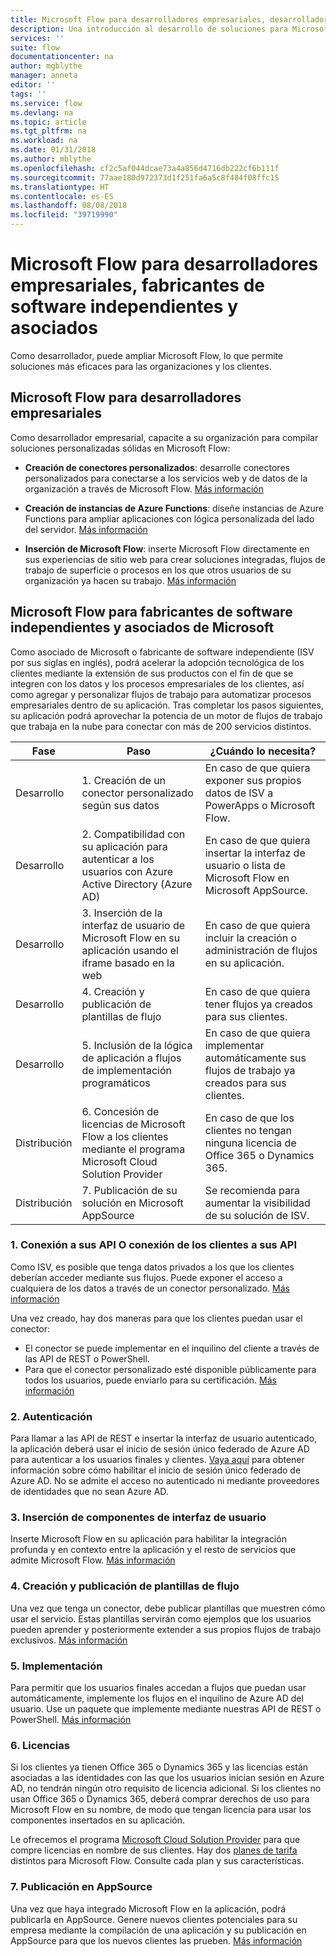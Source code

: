 ```yaml
---
title: Microsoft Flow para desarrolladores empresariales, desarrolladores de software independientes y asociados | Microsoft Docs
description: Una introducción al desarrollo de soluciones para Microsoft Flow.
services: ''
suite: flow
documentationcenter: na
author: mgblythe
manager: anneta
editor: ''
tags: ''
ms.service: flow
ms.devlang: na
ms.topic: article
ms.tgt_pltfrm: na
ms.workload: na
ms.date: 01/31/2018
ms.author: mblythe
ms.openlocfilehash: cf2c5af044dcae73a4a856d4716db222cf6b111f
ms.sourcegitcommit: 77aae180d972373d1f251fa6a5c8f484f08ffc15
ms.translationtype: HT
ms.contentlocale: es-ES
ms.lasthandoff: 08/08/2018
ms.locfileid: "39719990"
---
```

# <a name="microsoft-flow-for-enterprise-developers-isvs-and-partners"></a>Microsoft Flow para desarrolladores empresariales, fabricantes de software independientes y asociados

Como desarrollador, puede ampliar Microsoft Flow, lo que permite soluciones más eficaces para las organizaciones y los clientes.

## <a name="microsoft-flow-for-enterprise-developers"></a>Microsoft Flow para desarrolladores empresariales

Como desarrollador empresarial, capacite a su organización para compilar soluciones personalizadas sólidas en Microsoft Flow:

- **Creación de conectores personalizados**: desarrolle conectores personalizados para conectarse a los servicios web y de datos de la organización a través de Microsoft Flow. [Más información](https://docs.microsoft.com/connectors/custom-connectors/)

- **Creación de instancias de Azure Functions**: diseñe instancias de Azure Functions para ampliar aplicaciones con lógica personalizada del lado del servidor. [Más información](https://docs.microsoft.com/azure/azure-functions/functions-flow-scenario)

- **Inserción de Microsoft Flow**: inserte Microsoft Flow directamente en sus experiencias de sitio web para crear soluciones integradas, flujos de trabajo de superficie o procesos en los que otros usuarios de su organización ya hacen su trabajo. [Más información](embed-flow-dev.md)

## <a name="microsoft-flow-for-isvs-and-microsoft-partners"></a>Microsoft Flow para fabricantes de software independientes y asociados de Microsoft

Como asociado de Microsoft o fabricante de software independiente (ISV por sus siglas en inglés), podrá acelerar la adopción tecnológica de los clientes mediante la extensión de sus productos con el fin de que se integren con los datos y los procesos empresariales de los clientes, así como agregar y personalizar flujos de trabajo para automatizar procesos empresariales dentro de su aplicación. Tras completar los pasos siguientes, su aplicación podrá aprovechar la potencia de un motor de flujos de trabajo que trabaja en la nube para conectar con más de 200 servicios distintos.

| Fase | Paso | ¿Cuándo lo necesita? |
| --- | --- | --- |
| Desarrollo | 1. Creación de un conector personalizado según sus datos | En caso de que quiera exponer sus propios datos de ISV a PowerApps o Microsoft Flow. |
| Desarrollo | 2. Compatibilidad con su aplicación para autenticar a los usuarios con Azure Active Directory (Azure AD) | En caso de que quiera insertar la interfaz de usuario o lista de Microsoft Flow en Microsoft AppSource. | 
| Desarrollo | 3. Inserción de la interfaz de usuario de Microsoft Flow en su aplicación usando el iframe basado en la web | En caso de que quiera incluir la creación o administración de flujos en su aplicación. | 
| Desarrollo | 4. Creación y publicación de plantillas de flujo | En caso de que quiera tener flujos ya creados para sus clientes. | 
| Desarrollo | 5. Inclusión de la lógica de aplicación a flujos de implementación programáticos | En caso de que quiera implementar automáticamente sus flujos de trabajo ya creados para sus clientes. | 
| Distribución | 6. Concesión de licencias de Microsoft Flow a los clientes mediante el programa Microsoft Cloud Solution Provider | En caso de que los clientes no tengan ninguna licencia de Office 365 o Dynamics 365. |
| Distribución | 7. Publicación de su solución en Microsoft AppSource | Se recomienda para aumentar la visibilidad de su solución de ISV. |

### <a name="1-connecting-to-your-apis-or-enabling-customers-to-connect-to-your-apis"></a>1. Conexión a sus API O conexión de los clientes a sus API

Como ISV, es posible que tenga datos privados a los que los clientes deberían acceder mediante sus flujos. Puede exponer el acceso a cualquiera de los datos a través de un conector personalizado. [Más información](https://docs.microsoft.com/connectors/custom-connectors/)

Una vez creado, hay dos maneras para que los clientes puedan usar el conector:
- El conector se puede implementar en el inquilino del cliente a través de las API de REST o PowerShell.
- Para que el conector personalizado esté disponible públicamente para todos los usuarios, puede enviarlo para su certificación. [Más información](https://docs.microsoft.com/connectors/custom-connectors/submit-certification)

### <a name="2-authentication"></a>2. Autenticación 

Para llamar a las API de REST e insertar la interfaz de usuario autenticado, la aplicación deberá usar el inicio de sesión único federado de Azure AD para autenticar a los usuarios finales y clientes. [Vaya aquí](https://identity.microsoft.com/) para obtener información sobre cómo habilitar el inicio de sesión único federado de Azure AD. No se admite el acceso no autenticado ni mediante proveedores de identidades que no sean Azure AD. 

### <a name="3-embedding-ui-components"></a>3. Inserción de componentes de interfaz de usuario

Inserte Microsoft Flow en su aplicación para habilitar la integración profunda y en contexto entre la aplicación y el resto de servicios que admite Microsoft Flow. [Más información](embed-flow-dev.md)

### <a name="4-create-and-publish-flow-templates"></a>4. Creación y publicación de plantillas de flujo

Una vez que tenga un conector, debe publicar plantillas que muestren cómo usar el servicio. Estas plantillas servirán como ejemplos que los usuarios pueden aprender y posteriormente extender a sus propios flujos de trabajo exclusivos. [Más información](../publish-a-template.md)

### <a name="5-deployment"></a>5. Implementación

Para permitir que los usuarios finales accedan a flujos que puedan usar automáticamente, implemente los flujos en el inquilino de Azure AD del usuario. Use un paquete que implemente mediante nuestras API de REST o PowerShell. [Más información](https://docs.microsoft.com/powerapps/export-import-packages)

### <a name="6-licensing"></a>6. Licencias

Si los clientes ya tienen Office 365 o Dynamics 365 y las licencias están asociadas a las identidades con las que los usuarios inician sesión en Azure AD, no tendrán ningún otro requisito de licencia adicional. Si los clientes no usan Office 365 o Dynamics 365, deberá comprar derechos de uso para Microsoft Flow en su nombre, de modo que tengan licencia para usar los componentes insertados en su aplicación.

Le ofrecemos el programa [Microsoft Cloud Solution Provider](https://partner.microsoft.com/cloud-solution-provider) para que compre licencias en nombre de sus clientes. Hay dos [planes de tarifa](https://flow.microsoft.com/pricing/) distintos para Microsoft Flow. Consulte cada plan y sus características.

### <a name="7-list-on-appsource"></a>7. Publicación en AppSource

Una vez que haya integrado Microsoft Flow en la aplicación, podrá publicarla en AppSource. Genere nuevos clientes potenciales para su empresa mediante la compilación de una aplicación y su publicación en AppSource para que los nuevos clientes las prueben. [Más información](dev-appsource-test-drive.md)
